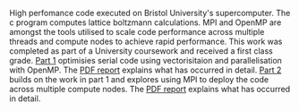 High perfomance code executed on Bristol University's supercomputer. The c program computes lattice boltzmann calculations. 
MPI and OpenMP are amongst the tools utilised to scale code performance across multiple threads and compute nodes to achieve rapid performance.
This work was completed as part of a University coursework and received a first class grade.
[Part 1](Part1) optimisies serial code using vectorisitaion and parallelisation with OpenMP. The [PDF report](Part1/report.pdf) explains what has occurred in detail.
[Part 2](Part2) builds on the work in part 1 and explores using MPI to deploy the code across multiple compute nodes. The [PDF report](Part2/report.pdf) explains what has occurred in detail.
